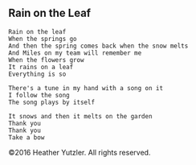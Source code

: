 ## Rain on the Leaf

    Rain on the leaf
    When the springs go
    And then the spring comes back when the snow melts
    And Miles on my team will remember me
    When the flowers grow
    It rains on a leaf
    Everything is so

    There's a tune in my hand with a song on it
    I follow the song
    The song plays by itself

    It snows and then it melts on the garden
    Thank you
    Thank you
    Take a bow

©2016 Heather Yutzler. All rights reserved.
